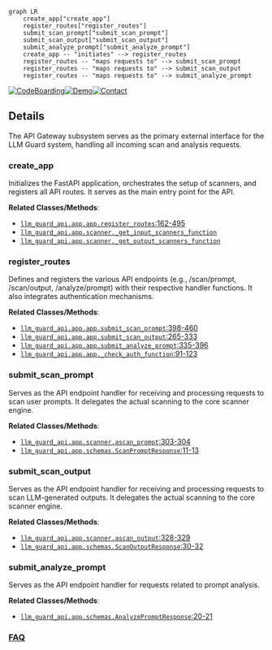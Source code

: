 ```mermaid
graph LR
    create_app["create_app"]
    register_routes["register_routes"]
    submit_scan_prompt["submit_scan_prompt"]
    submit_scan_output["submit_scan_output"]
    submit_analyze_prompt["submit_analyze_prompt"]
    create_app -- "initiates" --> register_routes
    register_routes -- "maps requests to" --> submit_scan_prompt
    register_routes -- "maps requests to" --> submit_scan_output
    register_routes -- "maps requests to" --> submit_analyze_prompt
```

[![CodeBoarding](https://img.shields.io/badge/Generated%20by-CodeBoarding-9cf?style=flat-square)](https://github.com/CodeBoarding/GeneratedOnBoardings)[![Demo](https://img.shields.io/badge/Try%20our-Demo-blue?style=flat-square)](https://www.codeboarding.org/demo)[![Contact](https://img.shields.io/badge/Contact%20us%20-%20contact@codeboarding.org-lightgrey?style=flat-square)](mailto:contact@codeboarding.org)

## Details

The API Gateway subsystem serves as the primary external interface for the LLM Guard system, handling all incoming scan and analysis requests.

### create_app
Initializes the FastAPI application, orchestrates the setup of scanners, and registers all API routes. It serves as the main entry point for the API.


**Related Classes/Methods**:

- <a href="https://github.com/protectai/llm-guard/blob/main/llm_guard_api/app/app.py#L162-L495" target="_blank" rel="noopener noreferrer">`llm_guard_api.app.app.register_routes`:162-495</a>
- <a href="https://github.com/protectai/llm-guard/blob/main/llm_guard_api/app/scanner.py" target="_blank" rel="noopener noreferrer">`llm_guard_api.app.scanner._get_input_scanners_function`</a>
- <a href="https://github.com/protectai/llm-guard/blob/main/llm_guard_api/app/scanner.py" target="_blank" rel="noopener noreferrer">`llm_guard_api.app.scanner._get_output_scanners_function`</a>


### register_routes
Defines and registers the various API endpoints (e.g., /scan/prompt, /scan/output, /analyze/prompt) with their respective handler functions. It also integrates authentication mechanisms.


**Related Classes/Methods**:

- <a href="https://github.com/protectai/llm-guard/blob/main/llm_guard_api/app/app.py#L398-L460" target="_blank" rel="noopener noreferrer">`llm_guard_api.app.app.submit_scan_prompt`:398-460</a>
- <a href="https://github.com/protectai/llm-guard/blob/main/llm_guard_api/app/app.py#L265-L333" target="_blank" rel="noopener noreferrer">`llm_guard_api.app.app.submit_scan_output`:265-333</a>
- <a href="https://github.com/protectai/llm-guard/blob/main/llm_guard_api/app/app.py#L335-L396" target="_blank" rel="noopener noreferrer">`llm_guard_api.app.app.submit_analyze_prompt`:335-396</a>
- <a href="https://github.com/protectai/llm-guard/blob/main/llm_guard_api/app/app.py#L91-L123" target="_blank" rel="noopener noreferrer">`llm_guard_api.app.app._check_auth_function`:91-123</a>


### submit_scan_prompt
Serves as the API endpoint handler for receiving and processing requests to scan user prompts. It delegates the actual scanning to the core scanner engine.


**Related Classes/Methods**:

- <a href="https://github.com/protectai/llm-guard/blob/main/llm_guard_api/app/scanner.py#L303-L304" target="_blank" rel="noopener noreferrer">`llm_guard_api.app.scanner.ascan_prompt`:303-304</a>
- <a href="https://github.com/protectai/llm-guard/blob/main/llm_guard_api/app/schemas.py#L11-L13" target="_blank" rel="noopener noreferrer">`llm_guard_api.app.schemas.ScanPromptResponse`:11-13</a>


### submit_scan_output
Serves as the API endpoint handler for receiving and processing requests to scan LLM-generated outputs. It delegates the actual scanning to the core scanner engine.


**Related Classes/Methods**:

- <a href="https://github.com/protectai/llm-guard/blob/main/llm_guard_api/app/scanner.py#L328-L329" target="_blank" rel="noopener noreferrer">`llm_guard_api.app.scanner.ascan_output`:328-329</a>
- <a href="https://github.com/protectai/llm-guard/blob/main/llm_guard_api/app/schemas.py#L30-L32" target="_blank" rel="noopener noreferrer">`llm_guard_api.app.schemas.ScanOutputResponse`:30-32</a>


### submit_analyze_prompt
Serves as the API endpoint handler for requests related to prompt analysis.


**Related Classes/Methods**:

- <a href="https://github.com/protectai/llm-guard/blob/main/llm_guard_api/app/schemas.py#L20-L21" target="_blank" rel="noopener noreferrer">`llm_guard_api.app.schemas.AnalyzePromptResponse`:20-21</a>




### [FAQ](https://github.com/CodeBoarding/GeneratedOnBoardings/tree/main?tab=readme-ov-file#faq)